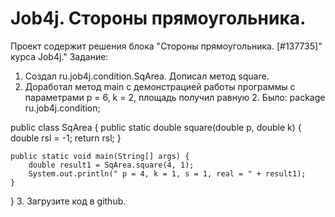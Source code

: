 # Job4j. Стороны прямоугольника.
Проект содержит решения блока "Стороны прямоугольника. [#137735]" курса Job4j."
Задание:
1. Создал ru.job4j.condition.SqArea. Дописал метод square.
2. Доработал метод main с демонстрацией работы программы с параметрами p = 6, k = 2, площадь получил равную 2.
Было:
package ru.job4j.condition;

public class SqArea {
    public static double square(double p, double k) {
        double rsl = -1;
        return rsl;
    }

    public static void main(String[] args) {
        double result1 = SqArea.square(4, 1);
        System.out.println(" p = 4, k = 1, s = 1, real = " + result1);
    }
}
3. Загрузите код в github. 
